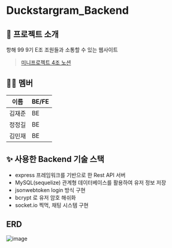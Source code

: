 # Duckstargram_Backend

## 🙌 프로젝트 소개

항해 99 9기 E조 조원들과 소통할 수 있는 웹사이트
> [미니프로젝트 4조 노션](https://www.notion.so/4-SA-388be98cbc5f48d9b19bf95db7373188)


## 🧑‍💻 멤버

| 이름 | BE/FE |
 | ---- | ---- |
 | 김재준 | BE |
 | 정정길 | BE |
 | 김민재 | BE |


## ✨ 사용한 Backend 기술 스택

- express 프레임워크를 기반으로 한 Rest API 서버
- MySQL(sequelize) 관계형 데이터베이스를 활용하여 유저 정보 저장
- jsonwebtoken login 방식 구현
- bcrypt 로 유저 암호 해쉬화
- socket.io 찍먹, 채팅 시스템 구현

## ERD
![image](https://user-images.githubusercontent.com/113815932/208246297-9ddcfc4b-d697-4962-beae-d222c168e665.png)
